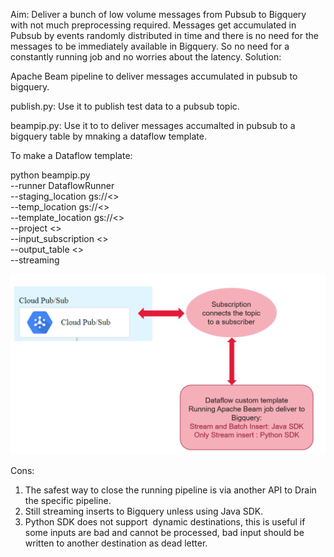 Aim: Deliver a bunch of low volume messages from Pubsub to Bigquery with not much preprocessing required. Messages get accumulated in Pubsub by events randomly distributed in time and there is no need for the messages to be immediately available in Bigquery. So no need for a constantly running job and no worries about the latency.
Solution:

Apache Beam pipeline to deliver messages accumulated in pubsub to bigquery.

publish.py: Use it to publish test data to a pubsub topic.

beampip.py: Use it to to deliver messages accumalted in pubsub to a bigquery table by mnaking a dataflow template.

To make a Dataflow template:

python beampip.py \
   --runner DataflowRunner \
   --staging_location gs://<> \
   --temp_location gs://<> \
   --template_location gs://<> \
   --project <> \
   --input_subscription <> \
   --output_table <> \
   --streaming
   
   
   
![alt text](https://github.com/maryamhanifpour/pubsub2bqBeam/blob/master/beampip.PNG)


Cons: 
1. The safest way to close the running pipeline is via another API to Drain the specific pipeline.
2. Still streaming inserts to Bigquery unless using Java SDK.
3. Python SDK does not support  dynamic destinations, this is useful if some inputs are bad and cannot be processed, bad input should be written to another destination as dead letter.
